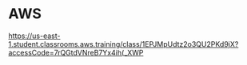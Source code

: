 # AWS

https://us-east-1.student.classrooms.aws.training/class/1EPJMpUdtz2o3QU2PKd9jX?accessCode=7rQGtdVNreB7Yx4ih(_XWP
